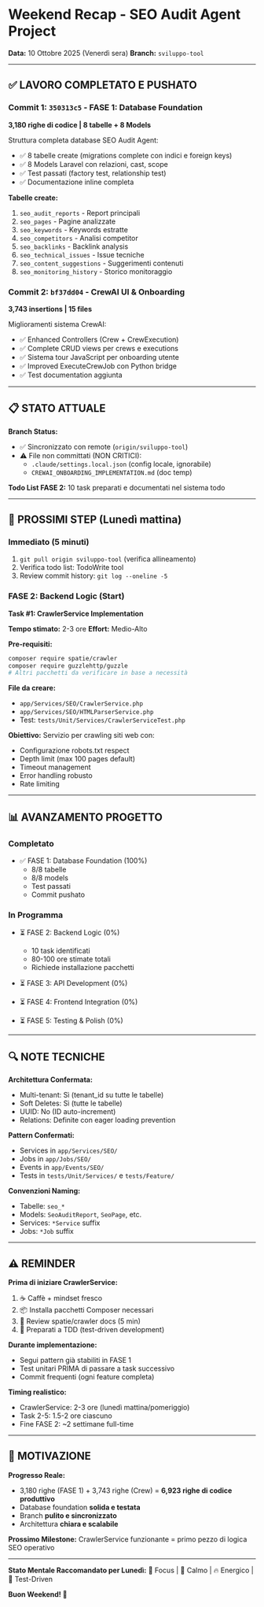 # Weekend Recap - SEO Audit Agent Project
**Data:** 10 Ottobre 2025 (Venerdì sera)
**Branch:** `sviluppo-tool`

---

## ✅ LAVORO COMPLETATO E PUSHATO

### Commit 1: `350313c5` - FASE 1: Database Foundation
**3,180 righe di codice | 8 tabelle + 8 Models**

Struttura completa database SEO Audit Agent:
- ✅ 8 tabelle create (migrations complete con indici e foreign keys)
- ✅ 8 Models Laravel con relazioni, cast, scope
- ✅ Test passati (factory test, relationship test)
- ✅ Documentazione inline completa

**Tabelle create:**
1. `seo_audit_reports` - Report principali
2. `seo_pages` - Pagine analizzate
3. `seo_keywords` - Keywords estratte
4. `seo_competitors` - Analisi competitor
5. `seo_backlinks` - Backlink analysis
6. `seo_technical_issues` - Issue tecniche
7. `seo_content_suggestions` - Suggerimenti contenuti
8. `seo_monitoring_history` - Storico monitoraggio

### Commit 2: `bf37dd04` - CrewAI UI & Onboarding
**3,743 insertions | 15 files**

Miglioramenti sistema CrewAI:
- ✅ Enhanced Controllers (Crew + CrewExecution)
- ✅ Complete CRUD views per crews e executions
- ✅ Sistema tour JavaScript per onboarding utente
- ✅ Improved ExecuteCrewJob con Python bridge
- ✅ Test documentation aggiunta

---

## 📋 STATO ATTUALE

**Branch Status:**
- ✅ Sincronizzato con remote (`origin/sviluppo-tool`)
- ⚠️ File non committati (NON CRITICI):
  - `.claude/settings.local.json` (config locale, ignorabile)
  - `CREWAI_ONBOARDING_IMPLEMENTATION.md` (doc temp)

**Todo List FASE 2:**
10 task preparati e documentati nel sistema todo

---

## 🎯 PROSSIMI STEP (Lunedì mattina)

### Immediato (5 minuti)
1. `git pull origin sviluppo-tool` (verifica allineamento)
2. Verifica todo list: TodoWrite tool
3. Review commit history: `git log --oneline -5`

### FASE 2: Backend Logic (Start)
**Task #1: CrawlerService Implementation**

**Tempo stimato:** 2-3 ore
**Effort:** Medio-Alto

**Pre-requisiti:**
```bash
composer require spatie/crawler
composer require guzzlehttp/guzzle
# Altri pacchetti da verificare in base a necessità
```

**File da creare:**
- `app/Services/SEO/CrawlerService.php`
- `app/Services/SEO/HTMLParserService.php`
- Test: `tests/Unit/Services/CrawlerServiceTest.php`

**Obiettivo:**
Servizio per crawling siti web con:
- Configurazione robots.txt respect
- Depth limit (max 100 pages default)
- Timeout management
- Error handling robusto
- Rate limiting

---

## 📊 AVANZAMENTO PROGETTO

### Completato
- ✅ FASE 1: Database Foundation (100%)
  - 8/8 tabelle
  - 8/8 models
  - Test passati
  - Commit pushato

### In Programma
- ⏳ FASE 2: Backend Logic (0%)
  - 10 task identificati
  - 80-100 ore stimate totali
  - Richiede installazione pacchetti

- ⏳ FASE 3: API Development (0%)
- ⏳ FASE 4: Frontend Integration (0%)
- ⏳ FASE 5: Testing & Polish (0%)

---

## 🔍 NOTE TECNICHE

**Architettura Confermata:**
- Multi-tenant: Sì (tenant_id su tutte le tabelle)
- Soft Deletes: Sì (tutte le tabelle)
- UUID: No (ID auto-increment)
- Relations: Definite con eager loading prevention

**Pattern Confermati:**
- Services in `app/Services/SEO/`
- Jobs in `app/Jobs/SEO/`
- Events in `app/Events/SEO/`
- Tests in `tests/Unit/Services/` e `tests/Feature/`

**Convenzioni Naming:**
- Tabelle: `seo_*`
- Models: `SeoAuditReport`, `SeoPage`, etc.
- Services: `*Service` suffix
- Jobs: `*Job` suffix

---

## ⚠️ REMINDER

**Prima di iniziare CrawlerService:**
1. ☕ Caffè + mindset fresco
2. 📦 Installa pacchetti Composer necessari
3. 📖 Review spatie/crawler docs (5 min)
4. 🧪 Preparati a TDD (test-driven development)

**Durante implementazione:**
- Segui pattern già stabiliti in FASE 1
- Test unitari PRIMA di passare a task successivo
- Commit frequenti (ogni feature completa)

**Timing realistico:**
- CrawlerService: 2-3 ore (lunedì mattina/pomeriggio)
- Task 2-5: 1.5-2 ore ciascuno
- Fine FASE 2: ~2 settimane full-time

---

## 🚀 MOTIVAZIONE

**Progresso Reale:**
- 3,180 righe (FASE 1) + 3,743 righe (Crew) = **6,923 righe di codice produttivo**
- Database foundation **solida e testata**
- Branch **pulito e sincronizzato**
- Architettura **chiara e scalabile**

**Prossimo Milestone:**
CrawlerService funzionante = primo pezzo di logica SEO operativo

---

**Stato Mentale Raccomandato per Lunedì:**
🎯 Focus | 🧘 Calmo | 🔥 Energico | 🧪 Test-Driven

**Buon Weekend! 🌟**
